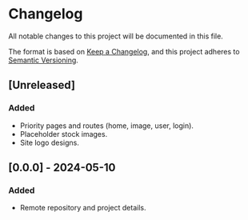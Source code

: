 # Changelog

All notable changes to this project will be documented in this file.

The format is based on [Keep a Changelog](https://keepachangelog.com/en/1.1.0/),
and this project adheres to [Semantic Versioning](https://semver.org/spec/v2.0.0.html).

## [Unreleased]
### Added
- Priority pages and routes (home, image, user, login).
- Placeholder stock images.
- Site logo designs.
## [0.0.0] - 2024-05-10
### Added
- Remote repository and project details.
